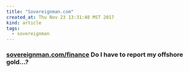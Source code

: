 ```yaml
---
title: "Sovereignman.com"
created_at: Thu Nov 23 13:31:48 MST 2017
kind: article
tags:
  - sovereignman
---
```


<h3>
  <a href="https://www.sovereignman.com/finance/do-i-have-to-report-my-offshore-gold-10521/" target="_blank">sovereignman.com/finance</a>
  Do I have to report my offshore gold…? 
</h3>

<!--
html boilerplate
<a href="" target="_blank"></a>
<a name=""></a>
<img src="" width="400px">
<ul>
  <li></li>
</ul>
<pre>
</pre>
<p style="margin-bottom: 2em;"></p>
<hr style="border: 0; height: 3px; background: #333; background-image: linear-gradient(to right, #ccc, #333, #ccc);">
<pre><code>
</code></pre>
<math xmlns='http://www.w3.org/1998/Math/MathML' display='block'>
</math>
-->
